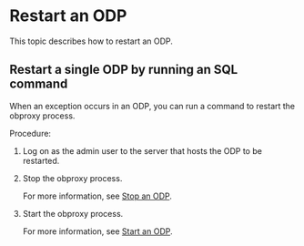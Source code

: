 # Restart an ODP

This topic describes how to restart an ODP.

## Restart a single ODP by running an SQL command

When an exception occurs in an ODP, you can run a command to restart the obproxy process.

Procedure:

1. Log on as the admin user to the server that hosts the ODP to be restarted.

2. Stop the obproxy process.

   For more information, see [Stop an ODP](../300.manage-obproxy/400.stop-obproxy.md).

3. Start the obproxy process.

   For more information, see [Start an ODP](../300.manage-obproxy/200.start-obproxy.md).
